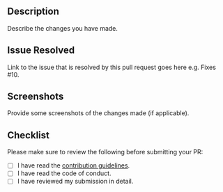 ## Description

Describe the changes you have made.

## Issue Resolved

Link to the issue that is resolved by this pull request goes here e.g. Fixes #10.

## Screenshots

Provide some screenshots of the changes made (if applicable).

## Checklist

Please make sure to review the following before submitting your PR:
<!---To check the points, put a 'x' in the boxes below -->

- [ ] I have read the [contribution guidelines](https://github.com/PEC-CSS/MovieDroid/blob/main/CONTRIBUTING.md).
- [ ] I have read the code of conduct.
- [ ] I have reviewed my submission in detail.
